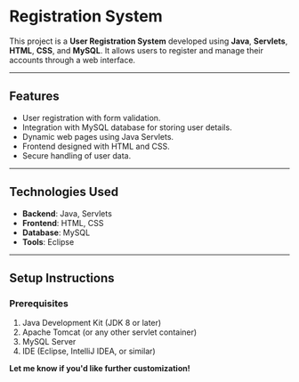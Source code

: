 # Registration System

This project is a **User Registration System** developed using **Java**, **Servlets**, **HTML**, **CSS**, and **MySQL**. It allows users to register and manage their accounts through a web interface.

---

## Features

- User registration with form validation.
- Integration with MySQL database for storing user details.
- Dynamic web pages using Java Servlets.
- Frontend designed with HTML and CSS.
- Secure handling of user data.

---

## Technologies Used

- **Backend**: Java, Servlets
- **Frontend**: HTML, CSS
- **Database**: MySQL
- **Tools**: Eclipse

---

## Setup Instructions

### Prerequisites
1. Java Development Kit (JDK 8 or later)
2. Apache Tomcat (or any other servlet container)
3. MySQL Server
4. IDE (Eclipse, IntelliJ IDEA, or similar)


**Let me know if you'd like further customization!**
